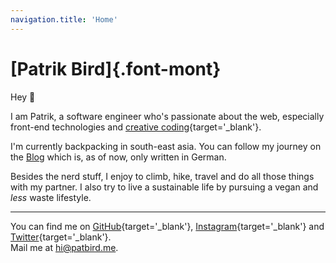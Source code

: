 ```yaml
---
navigation.title: 'Home'
---
```

# [Patrik Bird]{.font-mont}
Hey 👋

I am Patrik, a software engineer who's passionate about the web, especially front-end technologies 
and [creative coding](https://openprocessing.org/){target='_blank'}.

I'm currently backpacking in south-east asia.
You can follow my journey on the [Blog](/blog) which is, as of now, only written in German.

Besides the nerd stuff, I enjoy to climb, hike, travel and do all those things with my partner.
I also try to live a sustainable life by pursuing a vegan and _less_ waste lifestyle.

---

You can find me on [GitHub](https://github.com/PatrikBird){target='_blank'}, 
[Instagram](https://www.instagram.com/patbirdo/){target='_blank'} and 
[Twitter](https://twitter.com/PatBirdMe){target='_blank'}.
<br>
Mail me at hi@patbird.me.

<!-- ![Jisu on the Beach](/jisuBeach_plpoxu.jpg){lazy=false}

::Swiper
---
pics: [
  [/travel/cambodia/templeCoat_hpnbob.jpg, 'temple cambodia'],
  [/travel/cambodia/monkeyEating_dsujbc.jpg, 'monkey eating'],
]
---
:: -->
